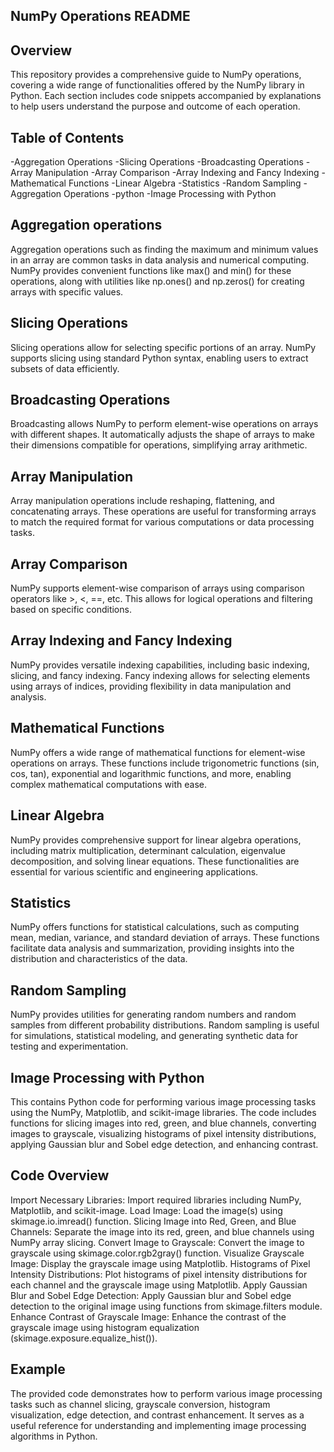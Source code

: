 ## NumPy Operations README
## Overview
This repository provides a comprehensive guide to NumPy operations, covering a wide range of functionalities offered by the NumPy library in Python. Each section includes code snippets accompanied by explanations to help users understand the purpose and outcome of each operation.

## Table of Contents
-Aggregation Operations
-Slicing Operations 
-Broadcasting Operations 
-Array Manipulation 
-Array Comparison 
-Array Indexing and Fancy Indexing 
-Mathematical Functions 
-Linear Algebra 
-Statistics 
-Random Sampling 
-Aggregation Operations 
-python 
-Image Processing with Python

## Aggregation operations
  Aggregation operations such as finding the maximum and minimum values in an array are common tasks in data analysis and numerical computing. NumPy provides convenient functions like max() and min() for these operations, along with utilities like np.ones() and np.zeros() for creating arrays with specific values.

## Slicing Operations
  Slicing operations allow for selecting specific portions of an array. NumPy supports slicing using standard Python syntax, enabling users to extract subsets of data efficiently.

## Broadcasting Operations
  Broadcasting allows NumPy to perform element-wise operations on arrays with different shapes. It automatically adjusts the shape of arrays to make their dimensions compatible for operations, simplifying array arithmetic.

## Array Manipulation
  Array manipulation operations include reshaping, flattening, and concatenating arrays. These operations are useful for transforming arrays to match the required format for various computations or data processing tasks.

## Array Comparison
  NumPy supports element-wise comparison of arrays using comparison operators like >, <, ==, etc. This allows for logical operations and filtering based on specific conditions.

## Array Indexing and Fancy Indexing
  NumPy provides versatile indexing capabilities, including basic indexing, slicing, and fancy indexing. Fancy indexing allows for selecting elements using arrays of indices, providing flexibility in data manipulation and analysis.

## Mathematical Functions
  NumPy offers a wide range of mathematical functions for element-wise operations on arrays. These functions include trigonometric functions (sin, cos, tan), exponential and logarithmic functions, and more, enabling complex mathematical computations with ease.
## Linear Algebra
  NumPy provides comprehensive support for linear algebra operations, including matrix multiplication, determinant calculation, eigenvalue decomposition, and solving linear equations. These functionalities are essential for various scientific and engineering applications.

## Statistics
  NumPy offers functions for statistical calculations, such as computing mean, median, variance, and standard deviation of arrays. These functions facilitate data analysis and summarization, providing insights into the distribution and characteristics of the data.

## Random Sampling
  NumPy provides utilities for generating random numbers and random samples from different probability distributions. Random sampling is useful for simulations, statistical modeling, and generating synthetic data for testing and experimentation.

## Image Processing with Python
  This contains Python code for performing various image processing tasks using the NumPy, Matplotlib, and scikit-image libraries. The code includes functions for slicing images into red, green, and blue channels, converting images to grayscale, visualizing histograms of pixel intensity distributions, applying Gaussian blur and Sobel edge detection, and enhancing contrast.
## Code Overview
  Import Necessary Libraries: Import required libraries including NumPy, Matplotlib, and scikit-image. Load Image: Load the image(s) using skimage.io.imread() function. Slicing Image into Red, Green, and Blue Channels: Separate the image into its red, green, and blue channels using NumPy array slicing. Convert Image to Grayscale: Convert the image to grayscale using skimage.color.rgb2gray() function. Visualize Grayscale Image: Display the grayscale image using Matplotlib. Histograms of Pixel Intensity Distributions: Plot histograms of pixel intensity distributions for each channel and the grayscale image using Matplotlib. Apply Gaussian Blur and Sobel Edge Detection: Apply Gaussian blur and Sobel edge detection to the original image using functions from skimage.filters module. Enhance Contrast of Grayscale Image: Enhance the contrast of the grayscale image using histogram equalization (skimage.exposure.equalize_hist()).

## Example
  The provided code demonstrates how to perform various image processing tasks such as channel slicing, grayscale conversion, histogram visualization, edge detection, and contrast enhancement. It serves as a useful reference for understanding and implementing image processing algorithms in Python.
